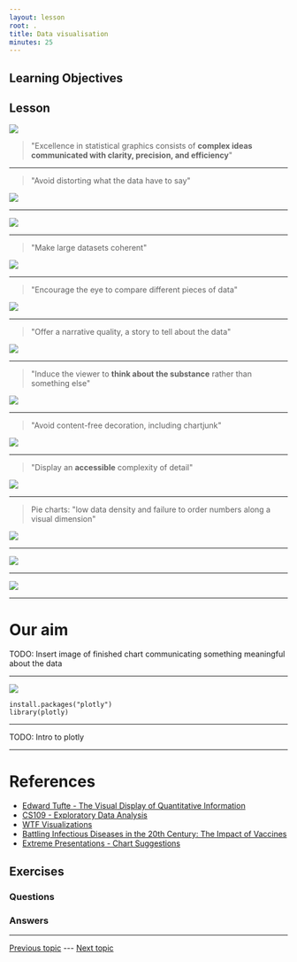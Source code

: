 ```yaml
---
layout: lesson
root: .
title: Data visualisation
minutes: 25
---
```


<!-- rename file with the lesson name replacing template -->

## Learning Objectives 

<!--     
* principles of data viz
* aesthetics in ggplot
* Revisit ggplot with all the nicer options for facetting, colour size
        - [ ] maybe get them to plot hrate and mortality with sample size etc
        - [ ] 

 -->


## Lesson 

![](img/tufte.jpg)

> "Excellence in statistical graphics consists of **complex ideas communicated with clarity, precision, and efficiency**"

--------

> "Avoid distorting what the data have to say"

![](img/deceptive_scaling_1.jpg)

--------

![](img/deceptive_scaling_2.jpg)

--------

> "Make large datasets coherent"

![](img/measles.png)

--------

> "Encourage the eye to compare different pieces of data"

![](img/crosshatch_disaster.png)

--------

> "Offer a narrative quality, a story to tell about the data"

![](img/minard.png)

--------

> "Induce the viewer to **think about the substance** rather than something else"

![](img/triangle_confusion.png)

--------

> "Avoid content-free decoration, including chartjunk"

![](img/better_plots.gif)

--------

> "Display an **accessible** complexity of detail"

![](img/3d_confusion_2.jpg)

--------

> Pie charts: "low data density and failure to order numbers along a visual dimension"

![](img/piechart_horror_2.png)

--------

![](img/piechart_horror_3.png)

--------

![](img/which_chart.png)

--------

# Our aim

TODO: Insert image of finished chart communicating something meaningful about the data

--------

![](img/plotly.png)

<pre><code class="r">install.packages("plotly")
library(plotly)
</code></pre>

--------

TODO: Intro to plotly

--------

# References

- [Edward Tufte - The Visual Display of Quantitative Information](http://www.edwardtufte.com/tufte/)
- [CS109 - Exploratory Data Analysis](https://github.com/cs109/2015/blob/master/Lectures/03-EDA.pdf)
- [WTF Visualizations](http://viz.wtf/)
- [Battling Infectious Diseases in the 20th Century: The Impact of Vaccines](http://graphics.wsj.com/infectious-diseases-and-vaccines/)
- [Extreme Presentations - Chart Suggestions](http://extremepresentation.typepad.com/files/choosing-a-good-chart-09.pdf)


## Exercises

### Questions

### Answers



---

[Previous topic]() --- [Next topic]()


